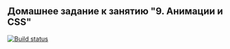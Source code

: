 ## Домашнее задание к занятию "9. Анимации и CSS"

[![Build status](https://github.com/tashakibanova/anim/actions/workflows/web.yml/badge.svg)](https://github.com/tashakibanova/anim/actions/workflows/web.yml)